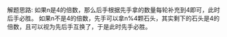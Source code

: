 解题思路:
如果n是4的倍数，那么后手根据先手拿的数量每轮补充到4即可，此时后手必胜。
如果n不是4的倍数，先手可以拿n%4颗石头，其实剩下的石头是4的倍数，且可以视为先后手互换了，于是此时先手必胜。